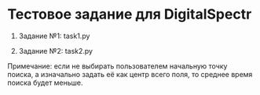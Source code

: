 # Тестовое задание для DigitalSpectr

1) Задание №1:  task1.py
  
2) Задание №2:  task2.py
  
  Примечание: если не выбирать пользователем начальную точку поиска, а изначально задать её как центр всего поля, то среднее время поиска будет меньше. 
